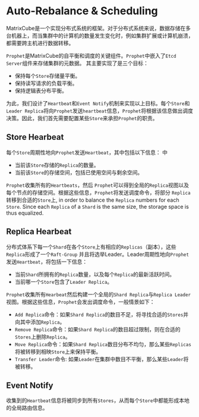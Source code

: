 # **Auto-Rebalance & Scheduling**


MatrixCube是一个实现分布式系统的框架。对于分布式系统来说，数据存储在多台机器上，而当集群中的计算机的数量发生变化时，例如集群扩展或计算机崩溃，都需要跨主机进行数据转移。  

`Prophet`是MatrixCube的自平衡和调度的关键组件。`Prophet`中嵌入了`Etcd Server`组件来存储集群的元数据。
其主要实现了是三个目标：  
* 保持每个`Store`存储量平衡。
* 保持读写请求的负载平衡。
* 保持逻辑表分布平衡。 

为此，我们设计了`Heartbeat`和`Event Notify`机制来实现以上目标。每个`Store`和`Leader Replica`将向`Prophet`发送`heartbeat`信息，`Prophet`将根据该信息做出调度决策。因此，我们首先需要配置某些`Store`来承担`Prophet`的职责。

## **Store Hearbeat**

每个`Store`周期性地向`Prophet`发送`Heartbeat`，其中包括以下信息：
中
* 当前该`Store`存储的`Replica`的数量。
* 当前该`Store`的存储空间，包括已使用空间与剩余空间。

`Prophet`收集所有的`Heartbeats`，然后 `Prophet`可以得到全局的`Replica`视图以及每个节点的存储空间。根据这些信息，`Prophet`将发送调度命令，将部分 `Replica`转移到合适的`Store`上, in order to balance the `Replica` numbers for each `Store`. Since each `Replica` of a `Shard` is the same size, the storage space is thus equalized.

## **Replica Hearbeat**
分布式体系下每一个`Shard`在各个`Store`上有相应的`Replicas`（副本），这些`Replica`形成了一个`Raft-Group` 并且将选举Leader。Leader周期性地向`Prophet`发送`Heartbeat`，将包括一下信息：

* 当前`Shard`所拥有的`Replica`数量，以及每个`Replica`的最新活跃时间。
* 当前哪一个`Store`包含了`Leader Replica`。 

`Prophet`收集所有`Hearbeat`然后构建一个全局的`Shard Replica`与`Replica Leader`视图。根据这些信息，`Prophet`会发出调度命令，一般情景如下：

* `Add Replica`命令：如果`Shard Replica`的数目不足，将寻找合适的`Stores`并向其中添加`Replica`。
* `Remove Replica`命令：如果`Shard Replica`的数目超过限制，则在合适的`Stores`上删除`Replica`。
* `Move Replica`命令：如果`Shard Replica`数目分布不均匀，那么某些`Replicas`将被转移到相映`Store`上来保持平衡。
* `Transfer Leader`命令: 如果`Leader`在集群中数目不平衡，那么某些`Leader`将被转移。

## **Event Notify**

收集到的`Heartbeat`信息将被同步到所有`Stores`，从而每个`Store`中都能形成本地的全局路由信息。

